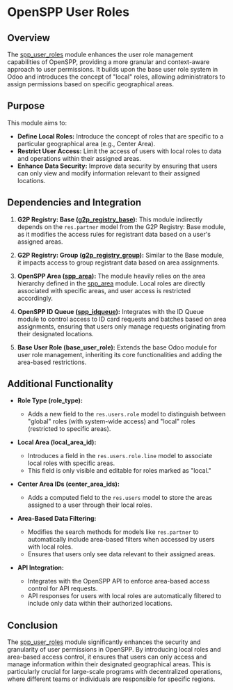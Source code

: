 # OpenSPP User Roles

## Overview

The [spp_user_roles](spp_user_roles.md) module enhances the user role management capabilities of OpenSPP, providing a more granular and context-aware approach to user permissions. It builds upon the base user role system in Odoo and introduces the concept of "local" roles, allowing administrators to assign permissions based on specific geographical areas.

## Purpose

This module aims to:

- **Define Local Roles:** Introduce the concept of roles that are specific to a particular geographical area (e.g., Center Area).
- **Restrict User Access:**  Limit the access of users with local roles to data and operations within their assigned areas.
- **Enhance Data Security:** Improve data security by ensuring that users can only view and modify information relevant to their assigned locations.

## Dependencies and Integration

1. **G2P Registry: Base ([g2p_registry_base](g2p_registry_base.md)):**  This module indirectly depends on the `res.partner` model from the G2P Registry: Base module, as it modifies the access rules for registrant data based on a user's assigned areas.

2. **G2P Registry: Group ([g2p_registry_group](g2p_registry_group.md)):**  Similar to the Base module, it impacts access to group registrant data based on area assignments.

3. **OpenSPP Area ([spp_area](spp_area.md)):**  The module heavily relies on the area hierarchy defined in the [spp_area](spp_area.md) module. Local roles are directly associated with specific areas, and user access is restricted accordingly.

4. **OpenSPP ID Queue ([spp_idqueue](spp_idqueue.md)):**  Integrates with the ID Queue module to control access to ID card requests and batches based on area assignments, ensuring that users only manage requests originating from their designated locations.

5. **Base User Role (base_user_role):**  Extends the base Odoo module for user role management, inheriting its core functionalities and adding the area-based restrictions.

## Additional Functionality

* **Role Type (role_type):**
    * Adds a new field to the `res.users.role` model to distinguish between "global" roles (with system-wide access) and "local" roles (restricted to specific areas).

* **Local Area (local_area_id):**
    * Introduces a field in the `res.users.role.line` model to associate local roles with specific areas.
    * This field is only visible and editable for roles marked as "local."

* **Center Area IDs (center_area_ids):**
    * Adds a computed field to the `res.users` model to store the areas assigned to a user through their local roles.

* **Area-Based Data Filtering:**
    * Modifies the search methods for models like `res.partner` to automatically include area-based filters when accessed by users with local roles.
    * Ensures that users only see data relevant to their assigned areas.

* **API Integration:**
    * Integrates with the OpenSPP API to enforce area-based access control for API requests.
    * API responses for users with local roles are automatically filtered to include only data within their authorized locations.

## Conclusion

The [spp_user_roles](spp_user_roles) module significantly enhances the security and granularity of user permissions in OpenSPP. By introducing local roles and area-based access control, it ensures that users can only access and manage information within their designated geographical areas. This is particularly crucial for large-scale programs with decentralized operations, where different teams or individuals are responsible for specific regions.
